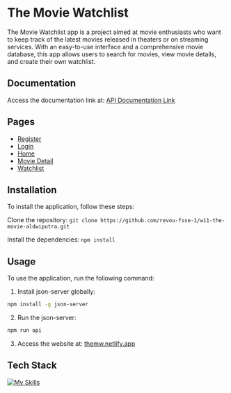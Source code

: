 # The Movie Watchlist

The Movie Watchlist app is a project aimed at movie enthusiasts who want to keep track of the latest movies released in theaters or on streaming services. With an easy-to-use interface and a comprehensive movie database, this app allows users to search for movies, view movie details, and create their own watchlist.

## Documentation

Access the documentation link at: [API Documentation Link](https://documenter.getpostman.com/view/13853356/2s93RTQsZz)

## Pages

- [Register](https://themw.netlify.app/register)
- [Login](https://themw.netlify.app/login)
- [Home](https://themw.netlify.app)
- [Movie Detail](https://themw.netlify.app/movies/1)
- [Watchlist](https://themw.netlify.app/watchlist)

## Installation

To install the application, follow these steps:

Clone the repository: `git clone https://github.com/revou-fsse-1/w11-the-movie-aldwiputra.git`

Install the dependencies: `npm install`

## Usage

To use the application, run the following command:

1. Install json-server globally:

```sh
npm install -g json-server
```

2. Run the json-server:

```sh
npm run api
```

3. Access the website at: [themw.netlify.app](https://themw.netlify.app)

## Tech Stack

[![My Skills](https://skillicons.dev/icons?i=js,html,css,tailwind,vscode)](https://skillicons.dev)
